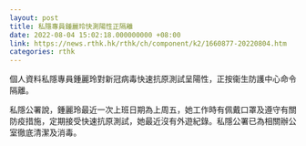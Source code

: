 ```yaml
---
layout: post
title: 私隱專員鍾麗玲快測陽性正隔離
date: 2022-08-04 15:02:18.000000000 +08:00
link: https://news.rthk.hk/rthk/ch/component/k2/1660877-20220804.htm
categories: rthk
---
```


個人資料私隱專員鍾麗玲對新冠病毒快速抗原測試呈陽性，正按衞生防護中心命令隔離。
 
私隱公署說，鍾麗玲最近一次上班日期為上周五，她工作時有佩戴口罩及遵守有關防疫措施，定期接受快速抗原測試，她最近沒有外遊紀錄。私隱公署已為相關辦公室徹底清潔及消毒。
